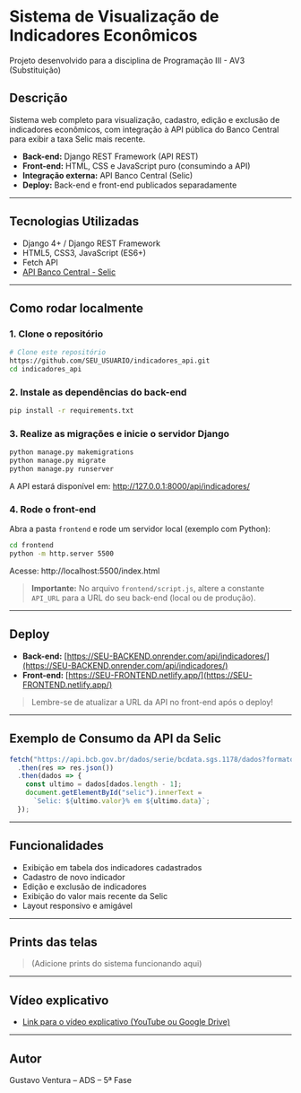 # Sistema de Visualização de Indicadores Econômicos

Projeto desenvolvido para a disciplina de Programação III - AV3 (Substituição)

## Descrição
Sistema web completo para visualização, cadastro, edição e exclusão de indicadores econômicos, com integração à API pública do Banco Central para exibir a taxa Selic mais recente.

- **Back-end:** Django REST Framework (API REST)
- **Front-end:** HTML, CSS e JavaScript puro (consumindo a API)
- **Integração externa:** API Banco Central (Selic)
- **Deploy:** Back-end e front-end publicados separadamente

---

## Tecnologias Utilizadas
- Django 4+ / Django REST Framework
- HTML5, CSS3, JavaScript (ES6+)
- Fetch API
- [API Banco Central - Selic](https://api.bcb.gov.br/dados/serie/bcdata.sgs.1178/dados?formato=json)

---

## Como rodar localmente

### 1. Clone o repositório
```bash
# Clone este repositório
https://github.com/SEU_USUARIO/indicadores_api.git
cd indicadores_api
```

### 2. Instale as dependências do back-end
```bash
pip install -r requirements.txt
```

### 3. Realize as migrações e inicie o servidor Django
```bash
python manage.py makemigrations
python manage.py migrate
python manage.py runserver
```
A API estará disponível em: http://127.0.0.1:8000/api/indicadores/

### 4. Rode o front-end
Abra a pasta `frontend` e rode um servidor local (exemplo com Python):
```bash
cd frontend
python -m http.server 5500
```
Acesse: http://localhost:5500/index.html

> **Importante:**
> No arquivo `frontend/script.js`, altere a constante `API_URL` para a URL do seu back-end (local ou de produção).

---

## Deploy

- **Back-end:** [https://SEU-BACKEND.onrender.com/api/indicadores/](https://SEU-BACKEND.onrender.com/api/indicadores/)
- **Front-end:** [https://SEU-FRONTEND.netlify.app/](https://SEU-FRONTEND.netlify.app/)

> Lembre-se de atualizar a URL da API no front-end após o deploy!

---

## Exemplo de Consumo da API da Selic
```js
fetch("https://api.bcb.gov.br/dados/serie/bcdata.sgs.1178/dados?formato=json&dataInicial=01/01/2020")
  .then(res => res.json())
  .then(dados => {
    const ultimo = dados[dados.length - 1];
    document.getElementById("selic").innerText =
      `Selic: ${ultimo.valor}% em ${ultimo.data}`;
  });
```

---

## Funcionalidades
- Exibição em tabela dos indicadores cadastrados
- Cadastro de novo indicador
- Edição e exclusão de indicadores
- Exibição do valor mais recente da Selic
- Layout responsivo e amigável

---

## Prints das telas
> (Adicione prints do sistema funcionando aqui)

---

## Vídeo explicativo
- [Link para o vídeo explicativo (YouTube ou Google Drive)](https://SEU-LINK-DO-VIDEO)

---

## Autor
Gustavo Ventura – ADS – 5ª Fase 